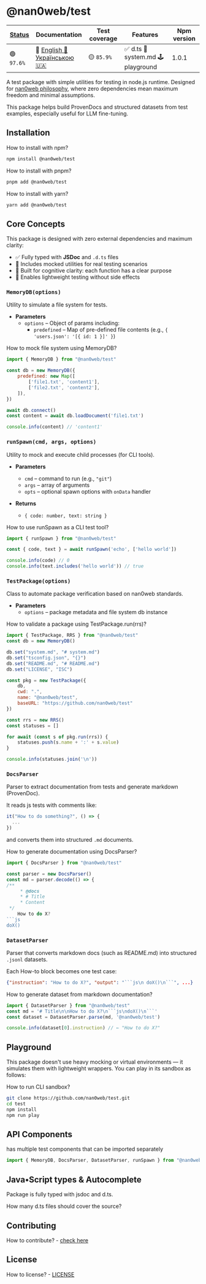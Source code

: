 # @nan0web/test

|[Status](https://github.com/nan0web/monorepo/blob/main/system.md#написання-сценаріїв)|Documentation|Test coverage|Features|Npm version|
|---|---|---|---|---|
 |🟢 `97.6%` |🧪 [English 🏴󠁧󠁢󠁥󠁮󠁧󠁿](https://github.com/nan0web/test/blob/main/README.md)<br />[Українською 🇺🇦](https://github.com/nan0web/test/blob/main/docs/uk/README.md) |🟡 `85.9%` |✅ d.ts 📜 system.md 🕹️ playground |1.0.1 |

A test package with simple utilities for testing in node.js runtime.
Designed for [nan0web philosophy](https://github.com/nan0web/monorepo/blob/main/system.md#%D0%BD%D0%B0%D0%BF%D0%B8%D1%81%D0%B0%D0%BD%D0%BD%D1%8F-%D1%81%D1%86%D0%B5%D0%BD%D0%B0%D1%80%D1%96%D1%97%D0%B2),
where zero dependencies mean maximum freedom and minimal assumptions.

This package helps build ProvenDocs and structured datasets from test examples,
especially useful for LLM fine-tuning.

## Installation

How to install with npm?
```bash
npm install @nan0web/test
```

How to install with pnpm?
```bash
pnpm add @nan0web/test
```

How to install with yarn?
```bash
yarn add @nan0web/test
```

## Core Concepts

This package is designed with zero external dependencies and maximum clarity:
- ✅ Fully typed with **JSDoc** and `.d.ts` files
- 🔁 Includes mocked utilities for real testing scenarios
- 🧠 Built for cognitive clarity: each function has a clear purpose
- 🌱 Enables lightweight testing without side effects

### `MemoryDB(options)`
Utility to simulate a file system for tests.

* **Parameters**
  * `options` – Object of params including:
    - `predefined` – Map of pre-defined file contents (e.g., `{ 'users.json': '[{ id: 1 }]' }`)

How to mock file system using MemoryDB?
```js
import { MemoryDB } from "@nan0web/test"

const db = new MemoryDB({
	predefined: new Map([
		['file1.txt', 'content1'],
		['file2.txt', 'content2'],
	]),
})

await db.connect()
const content = await db.loadDocument('file1.txt')

console.info(content) // 'content1'
```
### `runSpawn(cmd, args, options)`
Utility to mock and execute child processes (for CLI tools).

* **Parameters**
  * `cmd` – command to run (e.g., `"git"`)
  * `args` – array of arguments
  * `opts` – optional spawn options with `onData` handler

* **Returns**
  * `{ code: number, text: string }`

How to use runSpawn as a CLI test tool?
```js
import { runSpawn } from "@nan0web/test"

const { code, text } = await runSpawn('echo', ['hello world'])

console.info(code) // 0
console.info(text.includes('hello world')) // true

```
### `TestPackage(options)`
Class to automate package verification based on nan0web standards.

* **Parameters**
  * `options` – package metadata and file system db instance

How to validate a package using TestPackage.run(rrs)?
```js
import { TestPackage, RRS } from "@nan0web/test"
const db = new MemoryDB()

db.set("system.md", "# system.md")
db.set("tsconfig.json", "{}")
db.set("README.md", "# README.md")
db.set("LICENSE", "ISC")

const pkg = new TestPackage({
	db,
	cwd: ".",
	name: "@nan0web/test",
	baseURL: "https://github.com/nan0web/test"
})

const rrs = new RRS()
const statuses = []

for await (const s of pkg.run(rrs)) {
	statuses.push(s.name + ':' + s.value)
}

console.info(statuses.join('\n'))
```
### `DocsParser`
Parser to extract documentation from tests and generate markdown (ProvenDoc).

It reads js tests with comments like:
```js
it("How to do something?", () => {
  ...
})
```
and converts them into structured `.md` documents.

How to generate documentation using DocsParser?
```js
import { DocsParser } from "@nan0web/test"

const parser = new DocsParser()
const md = parser.decode(() => {
/**
	 * @docs
	 * # Title
	 * Content
 */
	How to do X?
```js
doX()
```

### `DatasetParser`
Parser that converts markdown docs (such as README.md) into structured `.jsonl` datasets.

Each How-to block becomes one test case:
```json
{"instruction": "How to do X?", "output": "```js\n doX()\n```", ...}
```

How to generate dataset from markdown documentation?
```js
import { DatasetParser } from "@nan0web/test"
const md = '# Title\n\nHow to do X?\n```js\ndoX()\n```'
const dataset = DatasetParser.parse(md, '@nan0web/test')

console.info(dataset[0].instruction) // ← "How to do X?"
```
## Playground

This package doesn't use heavy mocking or virtual environments — it simulates them with lightweight wrappers.
You can play in its sandbox as follows:

How to run CLI sandbox?
```bash
git clone https://github.com/nan0web/test.git
cd test
npm install
npm run play
```

## API Components

has multiple test components that can be imported separately
```js
import { MemoryDB, DocsParser, DatasetParser, runSpawn } from "@nan0web/test"

```
## Java•Script types & Autocomplete
Package is fully typed with jsdoc and d.ts.

How many d.ts files should cover the source?

## Contributing

How to contribute? - [check here](https://github.com/nan0web/test/blob/main/CONTRIBUTING.md)

## License

How to license? - [LICENSE](https://github.com/nan0web/test/blob/main/LICENSE)
